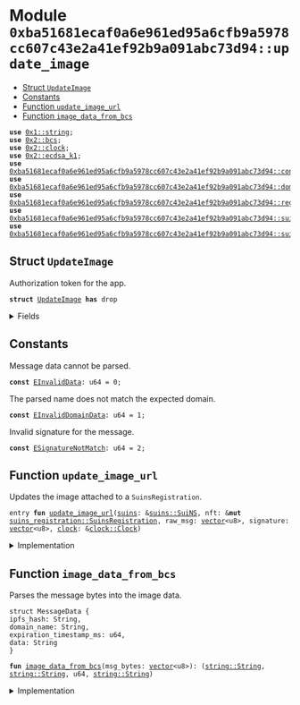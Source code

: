 
<a name="0xba51681ecaf0a6e961ed95a6cfb9a5978cc607c43e2a41ef92b9a091abc73d94_update_image"></a>

# Module `0xba51681ecaf0a6e961ed95a6cfb9a5978cc607c43e2a41ef92b9a091abc73d94::update_image`



-  [Struct `UpdateImage`](#0xba51681ecaf0a6e961ed95a6cfb9a5978cc607c43e2a41ef92b9a091abc73d94_update_image_UpdateImage)
-  [Constants](#@Constants_0)
-  [Function `update_image_url`](#0xba51681ecaf0a6e961ed95a6cfb9a5978cc607c43e2a41ef92b9a091abc73d94_update_image_update_image_url)
-  [Function `image_data_from_bcs`](#0xba51681ecaf0a6e961ed95a6cfb9a5978cc607c43e2a41ef92b9a091abc73d94_update_image_image_data_from_bcs)


<pre><code><b>use</b> <a href="dependencies/move-stdlib/string.md#0x1_string">0x1::string</a>;
<b>use</b> <a href="dependencies/sui-framework/bcs.md#0x2_bcs">0x2::bcs</a>;
<b>use</b> <a href="dependencies/sui-framework/clock.md#0x2_clock">0x2::clock</a>;
<b>use</b> <a href="dependencies/sui-framework/ecdsa_k1.md#0x2_ecdsa_k1">0x2::ecdsa_k1</a>;
<b>use</b> <a href="config.md#0xba51681ecaf0a6e961ed95a6cfb9a5978cc607c43e2a41ef92b9a091abc73d94_config">0xba51681ecaf0a6e961ed95a6cfb9a5978cc607c43e2a41ef92b9a091abc73d94::config</a>;
<b>use</b> <a href="domain.md#0xba51681ecaf0a6e961ed95a6cfb9a5978cc607c43e2a41ef92b9a091abc73d94_domain">0xba51681ecaf0a6e961ed95a6cfb9a5978cc607c43e2a41ef92b9a091abc73d94::domain</a>;
<b>use</b> <a href="registry.md#0xba51681ecaf0a6e961ed95a6cfb9a5978cc607c43e2a41ef92b9a091abc73d94_registry">0xba51681ecaf0a6e961ed95a6cfb9a5978cc607c43e2a41ef92b9a091abc73d94::registry</a>;
<b>use</b> <a href="suins.md#0xba51681ecaf0a6e961ed95a6cfb9a5978cc607c43e2a41ef92b9a091abc73d94_suins">0xba51681ecaf0a6e961ed95a6cfb9a5978cc607c43e2a41ef92b9a091abc73d94::suins</a>;
<b>use</b> <a href="suins_registration.md#0xba51681ecaf0a6e961ed95a6cfb9a5978cc607c43e2a41ef92b9a091abc73d94_suins_registration">0xba51681ecaf0a6e961ed95a6cfb9a5978cc607c43e2a41ef92b9a091abc73d94::suins_registration</a>;
</code></pre>



<a name="0xba51681ecaf0a6e961ed95a6cfb9a5978cc607c43e2a41ef92b9a091abc73d94_update_image_UpdateImage"></a>

## Struct `UpdateImage`

Authorization token for the app.


<pre><code><b>struct</b> <a href="update_image.md#0xba51681ecaf0a6e961ed95a6cfb9a5978cc607c43e2a41ef92b9a091abc73d94_update_image_UpdateImage">UpdateImage</a> <b>has</b> drop
</code></pre>



<details>
<summary>Fields</summary>


<dl>
<dt>
<code>dummy_field: bool</code>
</dt>
<dd>

</dd>
</dl>


</details>

<a name="@Constants_0"></a>

## Constants


<a name="0xba51681ecaf0a6e961ed95a6cfb9a5978cc607c43e2a41ef92b9a091abc73d94_update_image_EInvalidData"></a>

Message data cannot be parsed.


<pre><code><b>const</b> <a href="update_image.md#0xba51681ecaf0a6e961ed95a6cfb9a5978cc607c43e2a41ef92b9a091abc73d94_update_image_EInvalidData">EInvalidData</a>: u64 = 0;
</code></pre>



<a name="0xba51681ecaf0a6e961ed95a6cfb9a5978cc607c43e2a41ef92b9a091abc73d94_update_image_EInvalidDomainData"></a>

The parsed name does not match the expected domain.


<pre><code><b>const</b> <a href="update_image.md#0xba51681ecaf0a6e961ed95a6cfb9a5978cc607c43e2a41ef92b9a091abc73d94_update_image_EInvalidDomainData">EInvalidDomainData</a>: u64 = 1;
</code></pre>



<a name="0xba51681ecaf0a6e961ed95a6cfb9a5978cc607c43e2a41ef92b9a091abc73d94_update_image_ESignatureNotMatch"></a>

Invalid signature for the message.


<pre><code><b>const</b> <a href="update_image.md#0xba51681ecaf0a6e961ed95a6cfb9a5978cc607c43e2a41ef92b9a091abc73d94_update_image_ESignatureNotMatch">ESignatureNotMatch</a>: u64 = 2;
</code></pre>



<a name="0xba51681ecaf0a6e961ed95a6cfb9a5978cc607c43e2a41ef92b9a091abc73d94_update_image_update_image_url"></a>

## Function `update_image_url`

Updates the image attached to a <code>SuinsRegistration</code>.


<pre><code>entry <b>fun</b> <a href="update_image.md#0xba51681ecaf0a6e961ed95a6cfb9a5978cc607c43e2a41ef92b9a091abc73d94_update_image_update_image_url">update_image_url</a>(<a href="suins.md#0xba51681ecaf0a6e961ed95a6cfb9a5978cc607c43e2a41ef92b9a091abc73d94_suins">suins</a>: &<a href="suins.md#0xba51681ecaf0a6e961ed95a6cfb9a5978cc607c43e2a41ef92b9a091abc73d94_suins_SuiNS">suins::SuiNS</a>, nft: &<b>mut</b> <a href="suins_registration.md#0xba51681ecaf0a6e961ed95a6cfb9a5978cc607c43e2a41ef92b9a091abc73d94_suins_registration_SuinsRegistration">suins_registration::SuinsRegistration</a>, raw_msg: <a href="dependencies/move-stdlib/vector.md#0x1_vector">vector</a>&lt;u8&gt;, signature: <a href="dependencies/move-stdlib/vector.md#0x1_vector">vector</a>&lt;u8&gt;, <a href="dependencies/sui-framework/clock.md#0x2_clock">clock</a>: &<a href="dependencies/sui-framework/clock.md#0x2_clock_Clock">clock::Clock</a>)
</code></pre>



<details>
<summary>Implementation</summary>


<pre><code>entry <b>fun</b> <a href="update_image.md#0xba51681ecaf0a6e961ed95a6cfb9a5978cc607c43e2a41ef92b9a091abc73d94_update_image_update_image_url">update_image_url</a>(
   <a href="suins.md#0xba51681ecaf0a6e961ed95a6cfb9a5978cc607c43e2a41ef92b9a091abc73d94_suins">suins</a>: &SuiNS,
   nft: &<b>mut</b> SuinsRegistration,
   raw_msg: <a href="dependencies/move-stdlib/vector.md#0x1_vector">vector</a>&lt;u8&gt;,
   signature: <a href="dependencies/move-stdlib/vector.md#0x1_vector">vector</a>&lt;u8&gt;,
   <a href="dependencies/sui-framework/clock.md#0x2_clock">clock</a>: &Clock,
) {
    <a href="suins.md#0xba51681ecaf0a6e961ed95a6cfb9a5978cc607c43e2a41ef92b9a091abc73d94_suins">suins</a>.assert_app_is_authorized&lt;<a href="update_image.md#0xba51681ecaf0a6e961ed95a6cfb9a5978cc607c43e2a41ef92b9a091abc73d94_update_image_UpdateImage">UpdateImage</a>&gt;();
    <b>let</b> <a href="registry.md#0xba51681ecaf0a6e961ed95a6cfb9a5978cc607c43e2a41ef92b9a091abc73d94_registry">registry</a> = <a href="suins.md#0xba51681ecaf0a6e961ed95a6cfb9a5978cc607c43e2a41ef92b9a091abc73d94_suins">suins</a>.<a href="registry.md#0xba51681ecaf0a6e961ed95a6cfb9a5978cc607c43e2a41ef92b9a091abc73d94_registry">registry</a>&lt;Registry&gt;();
    <a href="registry.md#0xba51681ecaf0a6e961ed95a6cfb9a5978cc607c43e2a41ef92b9a091abc73d94_registry">registry</a>.assert_nft_is_authorized(nft, <a href="dependencies/sui-framework/clock.md#0x2_clock">clock</a>);

    <b>let</b> <a href="config.md#0xba51681ecaf0a6e961ed95a6cfb9a5978cc607c43e2a41ef92b9a091abc73d94_config">config</a> = <a href="suins.md#0xba51681ecaf0a6e961ed95a6cfb9a5978cc607c43e2a41ef92b9a091abc73d94_suins">suins</a>.get_config&lt;Config&gt;();

    <b>assert</b>!(
        <a href="dependencies/sui-framework/ecdsa_k1.md#0x2_ecdsa_k1_secp256k1_verify">ecdsa_k1::secp256k1_verify</a>(&signature, <a href="config.md#0xba51681ecaf0a6e961ed95a6cfb9a5978cc607c43e2a41ef92b9a091abc73d94_config">config</a>.public_key(), &raw_msg, 1),
        <a href="update_image.md#0xba51681ecaf0a6e961ed95a6cfb9a5978cc607c43e2a41ef92b9a091abc73d94_update_image_ESignatureNotMatch">ESignatureNotMatch</a>
    );

    <b>let</b> (ipfs_hash, domain_name, expiration_timestamp_ms, _data) = <a href="update_image.md#0xba51681ecaf0a6e961ed95a6cfb9a5978cc607c43e2a41ef92b9a091abc73d94_update_image_image_data_from_bcs">image_data_from_bcs</a>(raw_msg);

    <b>assert</b>!(nft.expiration_timestamp_ms() == expiration_timestamp_ms, <a href="update_image.md#0xba51681ecaf0a6e961ed95a6cfb9a5978cc607c43e2a41ef92b9a091abc73d94_update_image_EInvalidData">EInvalidData</a>);
    <b>assert</b>!(nft.<a href="domain.md#0xba51681ecaf0a6e961ed95a6cfb9a5978cc607c43e2a41ef92b9a091abc73d94_domain">domain</a>().to_string() == domain_name, <a href="update_image.md#0xba51681ecaf0a6e961ed95a6cfb9a5978cc607c43e2a41ef92b9a091abc73d94_update_image_EInvalidDomainData">EInvalidDomainData</a>);

    nft.<a href="update_image.md#0xba51681ecaf0a6e961ed95a6cfb9a5978cc607c43e2a41ef92b9a091abc73d94_update_image_update_image_url">update_image_url</a>(ipfs_hash);

    // TODO emit an <a href="dependencies/sui-framework/event.md#0x2_event">event</a>
    // <a href="dependencies/sui-framework/event.md#0x2_event_emit">event::emit</a>(ImageUpdatedEvent {
    //     sender: <a href="dependencies/sui-framework/tx_context.md#0x2_tx_context_sender">tx_context::sender</a>(ctx),
    //     domain_name: nft.name,
    //     new_image: nft.<a href="dependencies/sui-framework/url.md#0x2_url">url</a>,
    //     data: additional_data,
    // })
}
</code></pre>



</details>

<a name="0xba51681ecaf0a6e961ed95a6cfb9a5978cc607c43e2a41ef92b9a091abc73d94_update_image_image_data_from_bcs"></a>

## Function `image_data_from_bcs`

Parses the message bytes into the image data.
```
struct MessageData {
ipfs_hash: String,
domain_name: String,
expiration_timestamp_ms: u64,
data: String
}
```


<pre><code><b>fun</b> <a href="update_image.md#0xba51681ecaf0a6e961ed95a6cfb9a5978cc607c43e2a41ef92b9a091abc73d94_update_image_image_data_from_bcs">image_data_from_bcs</a>(msg_bytes: <a href="dependencies/move-stdlib/vector.md#0x1_vector">vector</a>&lt;u8&gt;): (<a href="dependencies/move-stdlib/string.md#0x1_string_String">string::String</a>, <a href="dependencies/move-stdlib/string.md#0x1_string_String">string::String</a>, u64, <a href="dependencies/move-stdlib/string.md#0x1_string_String">string::String</a>)
</code></pre>



<details>
<summary>Implementation</summary>


<pre><code><b>fun</b> <a href="update_image.md#0xba51681ecaf0a6e961ed95a6cfb9a5978cc607c43e2a41ef92b9a091abc73d94_update_image_image_data_from_bcs">image_data_from_bcs</a>(msg_bytes: <a href="dependencies/move-stdlib/vector.md#0x1_vector">vector</a>&lt;u8&gt;): (String, String, u64, String) {
    <b>let</b> <b>mut</b> <a href="dependencies/move-stdlib/bcs.md#0x1_bcs">bcs</a> = bcs::new(msg_bytes);

    <b>let</b> ipfs_hash = utf8(<a href="dependencies/move-stdlib/bcs.md#0x1_bcs">bcs</a>.peel_vec_u8());
    <b>let</b> domain_name = utf8(<a href="dependencies/move-stdlib/bcs.md#0x1_bcs">bcs</a>.peel_vec_u8());
    <b>let</b> expiration_timestamp_ms = <a href="dependencies/move-stdlib/bcs.md#0x1_bcs">bcs</a>.peel_u64();
    <b>let</b> data = utf8(<a href="dependencies/move-stdlib/bcs.md#0x1_bcs">bcs</a>.peel_vec_u8());

    <b>let</b> remainder = <a href="dependencies/move-stdlib/bcs.md#0x1_bcs">bcs</a>.into_remainder_bytes();
    remainder.destroy_empty();

    (
        ipfs_hash,
        domain_name,
        expiration_timestamp_ms,
        data,
    )
}
</code></pre>



</details>
